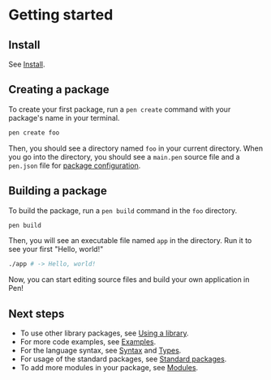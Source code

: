 # Getting started

## Install

See [Install](install.md).

## Creating a package

To create your first package, run a `pen create` command with your package's name in your terminal.

```sh
pen create foo
```

Then, you should see a directory named `foo` in your current directory. When you go into the directory, you should see a `main.pen` source file and a `pen.json` file for [package configuration](../references/language/packages.md#package-configuration).

## Building a package

To build the package, run a `pen build` command in the `foo` directory.

```sh
pen build
```

Then, you will see an executable file named `app` in the directory. Run it to see your first "Hello, world!"

```sh
./app # -> Hello, world!
```

Now, you can start editing source files and build your own application in Pen!

## Next steps

- To use other library packages, see [Using a library](../guides/using-a-library.md).
- For more code examples, see [Examples](../examples/types/number.md).
- For the language syntax, see [Syntax](../references/language/syntax.md) and [Types](../references/language/types.md).
- For usage of the standard packages, see [Standard packages](../references/standard-packages/core.md).
- To add more modules in your package, see [Modules](../references/language/modules.md).
